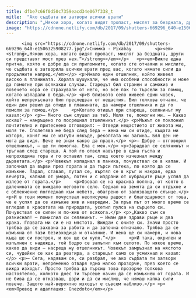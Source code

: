 ```yaml
---
title: dfbe7c66f0d50c7359eacd34e067f338_t
mitle:  "Ако съдбата ви затвори всички врати"
description: "„Някои хора, когато видят пропаст, мислят за бездната, други си представят мост през нея.“ Вижте една притча, която е добре да си припомните, когато сте отчаяни и мислите, че съдбата е затворила всички врати пред вас, когато нямате сили да продължите напред. Имало един отшелник, който живеел високо в планината. Хората шушукали, че има особени …"
image: "https://cdnone.netlify.com/db/2017/09/shutters-669296_640-e1506325908277.jpg"
---
```


          <img src="https://cdnone.netlify.com/db/2017/09/shutters-669296_640-e1506325908277.jpg"/>Снимка - Pixabay         <p><em><strong>„Някои хора, когато видят пропаст, мислят за бездната, други си представят мост през нея.“</strong></em></p>   <p><em>Вижте една притча, която е добре да си припомните, когато сте отчаяни и мислите, че съдбата е затворила всички врати пред вас, когато нямате сили да продължите напред.</em></p> <p>Имало един отшелник, който живеел високо в планината. Хората шушукали, че има особени способности и може да помогне при всякакви случаи. Старецът бил странен и саможив и повечето хора се страхували от него, но все пак го търсели за помощ, когато изпадали в беда.</p> <p>В близкото село живеел един човек, който непрекъснато бил преследван от нещастия. Бил толкова отчаян, че един ден решил да отиде в планината, да намери отшелника и да го помоли за помощ.</p>     <p>Когато отишъл при стареца, селянинът му казал:</p> <p>– Много съм слушал за теб. Моля те, помогни ми. – Какво искаш? – намръщено го посрещнал отшелникът.</p> <p>Мъжът се поклонил почтително и притеснено отговорил: – Отведи нещастието от живота ми, моля те. Сполетява ме беда след беда – жена ми си отиде, къщата ми изгоря, конят ми се изгуби някъде, реколтата ми загина… Бял ден не мога да видя. Вече не знам какво да правя.</p> <p>– Добре – отговорил отшелникът, – ще ти помогна. Ела с мен.</p> <p>Зарадвал се селянинът и тръгнал след стареца. А той го отвел навътре в една гъста и непроходима гора и го оставил там, след което изчезнал между дърветата.</p> <p>Човекът изпаднал в паника, почувствал се в капан. И започнал да върви през гората и да търси пътека, по която да се измъкне. Падал, ставал, лутал се, въртял се в кръг и накрая, едва вечерта, капнал от умора, потен и с издрани от шубраците ръце успял да излезе от гората.</p>     <p>Озовал се на красива поляна, от която в далечината се виждало неговото село. Седнал на земята да си отдъхне и с облекчение погледнал към небето, обагрено от залязващото слънце.</p> <p>И в този момент почуствал неописуема радост и благодарност от това, че е успял да се измъкне жив и невредим. За пръв път от много време се вгледал в красотата на природата, усетил пулса на сърцето си. Почувствал се силен и по-жив от всякога.</p> <p>„Какво съм се разкиснал! – помислил си селянинът. – Имам две здрави ръце и два крака. Главата ми си е на мястото. Виждам с очите си. Значи просто трябва да се захвана за работа и да започна отначало. Трябва да се измъкна от тази безизходица и отчаяние. И жена ще си намеря, и нова къща ще си построя, и кон ще си купя.“</p>     <p>И така, окрилен и изпълнен с надежда, той бодро се запътил към селото. По някое време, какво да види – насреща му отшелникът. Човекът замръзнал на мястото си, чудейки се как да реагира, а старецът само се усмихнал и казал:</p> <p>– Сега, надявам се, си разбрал, че ако съдбата ти затвори всички врати, непременно отваря едно малко прозорче, през което се вижда изходът. Просто трябва да търсиш това прозорче толкова настоятелно, колкото днес ти търсеше начин да се измъкнеш от гората. И не бива да се отказваш, дори и да си мислиш, че нямаш капка сили повече. Защото най-вероятно изходът е съвсем наблизо.</p> <p><em>Превод и адаптация: Gnezdoto</em></p>         